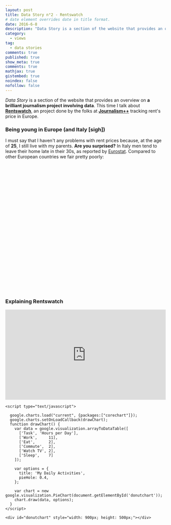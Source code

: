 ```yaml
---
layout: post
title: Data Story n°2 - Rentswatch
# date element overrides date in title format.
date: 2016-6-8
description: "Data Story is a section of the website that provides an overview on a brilliant journalism project involving data. This time I talk about Rentswatch, an project done by the folks at Journalism++ tracking rent's price in Europe."
category:
  - views
tag:
  - data stories
comments: true
published: true
show_meta: true
comments: true
mathjax: true
gistembed: true
noindex: false
nofollow: false
---
```


*Data Story* is a section of the website that provides an overview on **a brilliant journalism project involving data**. This time I talk about [**Rentswatch**](http://www.rentswatch.com/), an project done by the folks at [**Journalism++**](http://www.jplusplus.org/en/) tracking rent's price in Europe.

<!--more-->

### Being young in Europe (and Italy [sigh])

I must say that I haven't any problems with rent prices because, at the age of **25**, I still live with my parents. **Are you surprised?** In Italy men tend to leave their home late in their 30s, as reported by [Eurostat](http://ec.europa.eu/eurostat/product?code=yth_demo_030&language=en&mode=view). Compared to other European countries we fair pretty poorly:

<script src="https://ajax.googleapis.com/ajax/libs/jquery/1.8.2/jquery.min.js">
</script>
<script src="https://code.highcharts.com/highcharts.js">
</script>
<script src="https://code.highcharts.com/modules/exporting.js">
</script>

<div id="container" style="min-width: 310px; height: 400px; margin: 0 auto">
</div>

<script type="text/javascript">

        $('#container').highcharts({
        chart: {
            type: 'column'
        },
        title: {
            text: 'Estimated mean age of leaving the parental household, by sex, 2015'
        },
        subtitle: {
            text: 'Source: <a href="http://ec.europa.eu/eurostat/product?code=yth_demo_030&language=en&mode=view">Eurostat</a>'
        },
        xAxis: {
            categories: [
                'EU-28',
                'Croatia',
                'Italy',
                'Greece',
                'Spain',
                'Turkey',
                'Austria',
                'Belgium',
                'United Kingdom',
                'France',
                'Germany',
                'Netherlands',
                'Estonia',
                'Finland',
                'Denmark',
                'Sweden'
            ],
            crosshair: true
        },
        yAxis: {
            min: 0,
            title: {
                text: 'Years'
            }
        },
        tooltip: {
            headerFormat: '<span style="font-size:10px">{point.key}</span><table>',
            pointFormat: '<tr><td style="color:{series.color};padding:0">{series.name}: </td>' +
                '<td style="padding:0"><b>{point.y:.1f} mean age</b></td></tr>',
            footerFormat: '</table>',
            shared: true,
            useHTML: true
        },
        plotOptions: {
            column: {
                pointPadding: 0.2,
                borderWidth: 0
            }
        },
        series: [{
            name: 'Men',
            data: [27.2, 33.0, 31.3, 30.8, 30.1, 29.8, 26.6, 25.8, 25.3, 24.8, 24.6, 24.5, 24.1, 22.6, 21.5, 19.7]

        }, {
            name: 'Women',
            data: [25.1, 29.6, 29.0, 28.0, 28.0, 24.9, 24.3, 24.1, 23.6, 23.0, 22.9, 22.9, 23.1, 21.1, 20.8, 19.6]

        }]
    });

</script>

### Explaining Rentswatch

<style>.embed-container { position: relative; padding-bottom: 56.25%; height: 0; overflow: hidden; max-width: 100%; } .embed-container iframe, .embed-container object, .embed-container embed { position: absolute; top: 0; left: 0; width: 100%; height: 100%; }</style><div class='embed-container'><iframe src='https://www.youtube.com/embed/_a7g69kXn_o' frameborder='0' allowfullscreen></iframe></div>

<script type="text/javascript" src="https://www.gstatic.com/charts/loader.js"></script>

    <script type="text/javascript">
    
      google.charts.load("current", {packages:["corechart"]});
      google.charts.setOnLoadCallback(drawChart);
      function drawChart() {
        var data = google.visualization.arrayToDataTable([
          ['Task', 'Hours per Day'],
          ['Work',     11],
          ['Eat',      2],
          ['Commute',  2],
          ['Watch TV', 2],
          ['Sleep',    7]
        ]);

        var options = {
          title: 'My Daily Activities',
          pieHole: 0.4,
        };

        var chart = new google.visualization.PieChart(document.getElementById('donutchart'));
        chart.draw(data, options);
      }
    </script>

    <div id="donutchart" style="width: 900px; height: 500px;"></div>